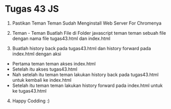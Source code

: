 # Tugas 43 JS

1. Pastikan Teman Teman Sudah Menginstall Web Server For Chromenya

2. Teman - Teman Buatlah File di Folder javascript teman teman sebuah file dengan nama file tugas43.html dan index.html

3. Buatlah history back pada tugas43.html dan history forward pada index.html dengan aksi

- Pertama teman teman akses index.html
- Setelah itu akses tugas43.html
- Nah setelah itu teman teman lakukan history back pada tugas43.html untuk kembali ke index.html
- Setelah itu teman teman lakukan history forward pada index.html untuk ke tugas43.html

4. Happy Codding :)
